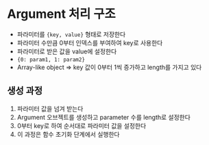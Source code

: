 # Argument 처리 구조

- 파라미터를 `{key, value}` 형태로 저장한다
- 파라미터 수만큼 0부터 인덱스를 부여하여 key로 사용한다
- 파라미터로 받은 값을 value에 설정한다
- `{0: param1, 1: param2}`
- Array-like object => key 값이 0부터 1씩 증가하고 length를 가지고 있다

## 생성 과정

1. 파라미터 값을 넘겨 받는다
2. Argument 오브젝트를 생성하고 parameter 수를 length로 설정한다
3. 0부터 key로 하여 순서대로 파라미터 값을 설정한다
4. 이 과정은 함수 초기화 단계에서 실행한다 

